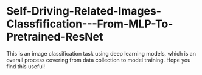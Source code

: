 # Self-Driving-Related-Images-Classfification---From-MLP-To-Pretrained-ResNet
This is an image classification task using deep learning models, which is an overall process covering from data collection to model training. Hope you find this useful!
